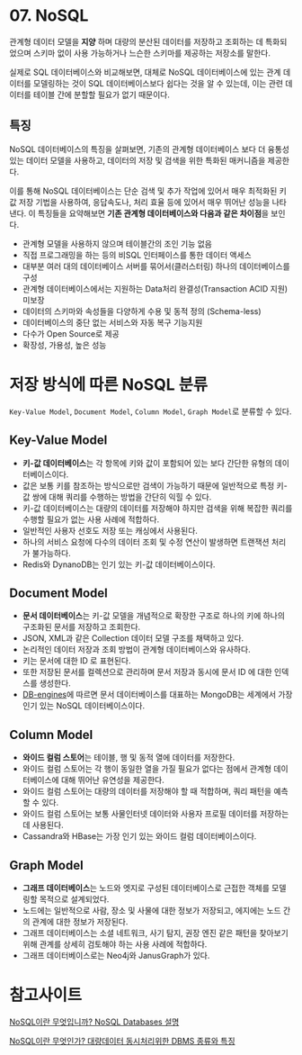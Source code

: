 # 07. NoSQL
관계형 데이터 모델을 **지양** 하며 대량의 분산된 데이터를 저장하고 조회하는 데 특화되었으며 스키마 없이 사용 가능하거나 느슨한 스키마를 제공하는 저장소를 말한다.

실제로 SQL 데이터베이스와 비교해보면, 대체로 NoSQL 데이터베이스에 있는 관계 데이터를 모델링하는 것이 SQL 데이터베이스보다 쉽다는 것을 알 수 있는데, 이는 관련 데이터를 테이블 간에 분할할 필요가 없기 때문이다.

## 특징

NoSQL 데이터베이스의 특징을 살펴보면, 기존의 관계형 데이터베이스 보다 더 융통성 있는 데이터 모델을 사용하고, 데이터의 저장 및 검색을 위한 특화된 매커니즘을 제공한다.

이를 통해 NoSQL 데이터베이스는 단순 검색 및 추가 작업에 있어서 매우 최적화된 키 값 저장 기법을 사용하여, 응답속도나, 처리 효율 등에 있어서 매우 뛰어난 성능을 나타낸다. 이 특징들을 요약해보면 **기존 관계형 데이터베이스와 다음과 같은 차이점**을 보인다.

- 관계형 모델을 사용하지 않으며 테이블간의 조인 기능 없음
- 직접 프로그래밍을 하는 등의 비SQL 인터페이스를 통한 데이터 액세스
- 대부분 여러 대의 데이터베이스 서버를 묶어서(클러스터링) 하나의 데이터베이스를 구성
- 관계형 데이터베이스에서는 지원하는 Data처리 완결성(Transaction ACID 지원) 미보장
- 데이터의 스키마와 속성들을 다양하게 수용 및 동적 정의 (Schema-less)
- 데이터베이스의 중단 없는 서비스와 자동 복구 기능지원
- 다수가 Open Source로 제공
- 확장성, 가용성, 높은 성능

# **저장 방식에 따른 NoSQL 분류**

`Key-Value Model`, `Document Model`, `Column Model`, `Graph Model`로 분류할 수 있다.

## Key-Value Model

- **키-값 데이터베이스**는 각 항목에 키와 값이 포함되어 있는 보다 간단한 유형의 데이터베이스이다.
- 값은 보통 키를 참조하는 방식으로만 검색이 가능하기 때문에 일반적으로 특정 키-값 쌍에 대해 쿼리를 수행하는 방법을 간단히 익힐 수 있다.
- 키-값 데이터베이스는 대량의 데이터를 저장해야 하지만 검색을 위해 복잡한 쿼리를 수행할 필요가 없는 사용 사례에 적합하다.
- 일반적인 사용자 선호도 저장 또는 캐싱에서 사용된다.
- 하나의 서비스 요청에 다수의 데이터 조회 및 수정 연산이 발생하면 트랜잭션 처리가 불가능하다.
- Redis와 DynanoDB는 인기 있는 키-값 데이터베이스이다.

## Document Model

- **문서 데이터베이스**는 키-값 모델을 개념적으로 확장한 구조로 하나의 키에 하나의 구조화된 문서를 저장하고 조회한다.
- JSON, XML과 같은 Collection 데이터 모델 구조를 채택하고 있다.
- 논리적인 데이터 저장과 조회 방법이 관계형 데이터베이스와 유사하다.
- 키는 문서에 대한 ID 로 표현된다.
- 또한 저장된 문서를 컬렉션으로 관리하며 문서 저장과 동시에 문서 ID 에 대한 인덱스를 생성한다.
- [DB-engines](https://db-engines.com/en/ranking)에 따르면 문서 데이터베이스를 대표하는 MongoDB는 세계에서 가장 인기 있는 NoSQL 데이터베이스이다.

## Column Model

- **와이드 컬럼 스토어**는 테이블, 행 및 동적 열에 데이터를 저장한다.
- 와이드 컬럼 스토어는 각 행이 동일한 열을 가질 필요가 없다는 점에서 관계형 데이터베이스에 대해 뛰어난 유연성을 제공한다.
- 와이드 컬럼 스토어는 대량의 데이터를 저장해야 할 때 적합하며, 쿼리 패턴을 예측할 수 있다.
- 와이드 컬럼 스토어는 보통 사물인터넷 데이터와 사용자 프로필 데이터를 저장하는 데 사용된다.
- Cassandra와 HBase는 가장 인기 있는 와이드 컬럼 데이터베이스이다.

## Graph Model

- **그래프 데이터베이스**는 노드와 엣지로 구성된 데이터베이스로 근접한 객체를 모델링할 목적으로 설계되었다.
- 노드에는 일반적으로 사람, 장소 및 사물에 대한 정보가 저장되고, 에지에는 노드 간의 관계에 대한 정보가 저장된다.
- 그래프 데이터베이스는 소셜 네트워크, 사기 탐지, 권장 엔진 같은 패턴을 찾아보기 위해 관계를 상세히 검토해야 하는 사용 사례에 적합하다.
- 그래프 데이터베이스로는 Neo4j와 JanusGraph가 있다.

# 참고사이트

[NoSQL이란 무엇입니까? NoSQL Databases 설명](https://www.mongodb.com/ko-kr/nosql-explained)

[NoSQL이란 무엇인가? 대량데이터 동시처리위한 DBMS 종류와 특징](https://www.samsungsds.com/kr/insights/1232564_4627.html)